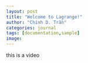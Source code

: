 ```yaml
---
layout: post
title: "Welcome to Lagrange!"
author: "Chính D. Trần"
categories: journal
tags: [documentation,sample]
image: 
---
```

this is a video
<div style="text-align: center">
    <div id="container"></div>
</div>
<script src="/assets/cardiod.js">
</script>


